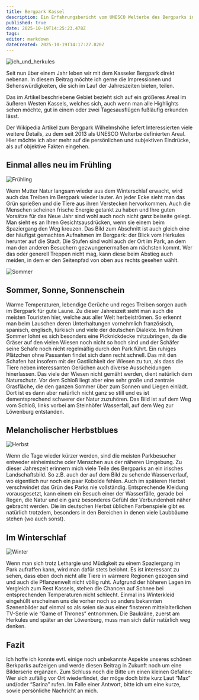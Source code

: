 ```yaml
---
title: Bergpark Kassel
description: Ein Erfahrungsbericht vom UNESCO Welterbe des Bergparks in Kassel
published: true
date: 2025-10-19T14:25:23.478Z
tags: 
editor: markdown
dateCreated: 2025-10-19T14:17:27.820Z
---
```


![ich_und_herkules](/assets/bergpark/01_ich_und_herkules.webp)

Seit nun über einem Jahr leben wir mit dem Kasseler Bergpark direkt nebenan. In diesem Beitrag möchte ich gerne die Impressionen und Sehenswürdigkeiten, die sich im Lauf der Jahreszeiten bieten, teilen.

Das im Artikel beschriebene Gebiet bezieht sich auf ein größeres Areal im äußeren Westen Kassels, welches sich, auch wenn man alle Highlights sehen möchte, gut in einem oder zwei Tagesausflügen fußläufig erkunden lässt.

Der Wikipedia Artikel zum Bergpark Wilhelmshöhe liefert Interessierten viele weitere Details, zu dem seit 2013 als UNESCO Welterbe definierten Areal. Hier möchte ich aber mehr auf die persönlichen und subjektiven Eindrücke, als auf objektive Fakten eingehen.

## Einmal alles neu im Frühling
![Frühling](/assets/bergpark/02_fruehling_herkules_abwaerts.webp)

Wenn Mutter Natur langsam wieder aus dem Winterschlaf erwacht, wird auch das Treiben im Bergpark wieder lauter. An jeder Ecke sieht man das Grün sprießen und die Tiere aus ihren Verstecken hervorkommen. Auch die Menschen scheinen frische Energie getankt zu haben und Ihre guten Vorsätze für das Neue Jahr sind wohl auch noch nicht ganz beiseite gelegt. Man sieht es an Ihren Gesichtsausdrücken, wenn sie einem beim Spaziergang den Weg kreuzen. Das Bild zum Abschnitt ist auch gleich eine der häufigst gemachten Aufnahmen im Bergpark: der Blick vom Herkules herunter auf die Stadt. Die Stufen sind wohl auch der Ort im Park, an dem man den anderen Besuchern gezwungenermaßen am nächsten kommt. Wer das oder generell Treppen nicht mag, kann diese beim Abstieg auch meiden, in dem er den Seitenpfad von oben aus rechts gesehen wählt.

![Sommer](/assets/bergpark/03_sommer_gruen.webp)

## Sommer, Sonne, Sonnenschein
Warme Temperaturen, lebendige Gerüche und reges Treiben sorgen auch im Bergpark für gute Laune. Zu dieser Jahreszeit sieht man auch die meisten Touristen hier, welche aus aller Welt herbeiströmen. So erkennt man beim Lauschen deren Unterhaltungen vornehmlich französisch, spanisch, englisch, türkisch und viele der deutschen Dialekte. Im frühen Sommer lohnt es sich besonders eine Picknickdecke mitzubringen, da die Gräser auf den vielen Wiesen noch nicht so hoch sind und der Schäfer seine Schafe noch nicht regelmäßig durch den Park führt. Ein ruhiges Plätzchen ohne Passanten findet sich dann recht schnell. Das mit den Schafen hat insofern mit der Gastlichkeit der Wiesen zu tun, als dass die Tiere neben interessanten Gerüchen auch diverse Ausscheidungen hinerlassen. Das viele der Wiesen nicht gemäht werden, dient natürlich dem Naturschutz. Vor dem Schloß liegt aber eine sehr große und zentrale Grasfläche, die den ganzen Sommer über zum Sonnen und Liegen einlädt. Dort ist es dann aber natürlich nicht ganz so still und es ist dementsprechend schwerer der Natur zuzuhören. Das Bild ist auf dem Weg vom Schloß, links vorbei am Steinhöfer Wasserfall, auf dem Weg zur Löwenburg entstanden.

## Melancholischer Herbstblues

![Herbst](/assets/bergpark/04_herbst_wasser.webp)

Wenn die Tage wieder kürzer werden, sind die meisten Parkbesucher entweder einheimische oder Menschen aus der näheren Umgebung. Zu dieser Jahreszeit erinnern mich viele Teile des Bergparks an ein irisches Landschaftsbild. So z.B. auch der auf dem Bild zu sehende Wasserverlauf, wo eigentlich nur noch ein paar Kobolde fehlen. Auch im späteren Herbst verschwindet das Grün des Parks nie vollständig. Entsprechende Kleidung vorausgesetzt, kann einem ein Besuch einer der Wasserfälle, gerade bei Regen, die Natur und ein ganz besonderes Gefühl der Verbundenheit näher gebracht werden. Die im deutschen Herbst üblichen Farbenspiele gibt es natürlich trotzdem, besonders in den Bereichen in denen viele Laubbäume stehen (wo auch sonst).

## Im Winterschlaf

![Winter](/assets/bergpark/05_winter_burg.webp)

Wenn man sich trotz Lethargie und Müdigkeit zu einem Spaziergang im Park aufraffen kann, wird man dafür stets belohnt. Es ist interessant zu sehen, dass eben doch nicht alle Tiere in wärmere Regionen gezogen sind und auch die Pflanzenwelt nicht völlig ruht. Aufgrund der höheren Lagen im Vergleich zum Rest Kassels, stehen die Chancen auf Schnee bei entsprechenden Temperaturen nicht schlecht. Einmal ins Winterkleid eingehüllt erscheinen uns die vorher noch so anders bekannten Szenenbilder auf einmal so als seien sie aus einer finsteren mittelalterlichen TV-Serie wie “Game of Thrones” entnommen. Die Baukräne, zuerst am Herkules und später an der Löwenburg, muss man sich dafür natürlich weg denken.

## Fazit

Ich hoffe ich konnte evtl. einige noch unbekannte Aspekte unseres schönen Berkparks aufzeigen und werde diesen Beitrag in Zukunft noch um eine Bilderserie ergänzen. Zum Schluss noch die Bitte um einen kleinen Gefallen: Wer sich zufällig vor Ort wiederfindet, der möge doch bitte kurz Laut “Max” und/oder “Sarina” rufen. Im Falle einer Antwort, bitte ich um eine kurze, sowie persönliche Nachricht an mich.